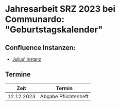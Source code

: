 # Jahresarbeit SRZ 2023 bei Communardo: "Geburtstagskalender"

## Confluence Instanzen:
- [Julius' Instanz](https://jvbabies.atlassian.net/wiki/spaces/CG/overview)

## Termine
| Zeit       | Termin               |
|------------|----------------------|
| 12.12.2023 | Abgabe Pflichtenheft |
